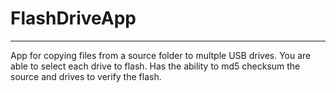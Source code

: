 # FlashDriveApp
---
App for copying files from a source folder to multple USB drives.
You are able to select each drive to flash.
Has the ability to md5 checksum the source and drives to verify the flash.
